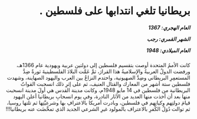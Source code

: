 <h1 dir="rtl">بريطانيا تلغي انتدابها على فلسطين  .</h1>

<h5 dir="rtl">العام الهجري:  1367

الشهر القمري: رجب

العام الميلادي: 1948</h5>

<p dir="rtl">كانت الأممُ المتحدة أوصت بتقسيم فلسطين إلى دولتين عربية ويهودية عام 1366هـ، ورفضت الدولُ العربيةُ والإسلاميةُ هذا القرارَ، ثمَّ عَمَّت البلادَ الفلسطينيةَ ثورةٌ ضِدَّ المستعمِرِ البريطاني وضِدَّ الصهيونية، واحتدم النزاعُ بين العرب واليهود الصهاينة، وشهدت فلسطين ستة أشهر من المعارك والقتال العنيف، ثم على إثرِ ذلك انسحبت القواتُ البريطانية من فلسطين في 14 مايو 1948م، وكانت مدينة القدس هي أولَ مدينة انسحبت منها بعد أن أخذت منها العديد من الآثار النادرة، وفي يوم انسحابِ بريطانيا أعلن اليهود قيامَ دولتِهم وكيانِهم في فلسطين، وبادرت أمريكا بالاعترافِ بها وشرعيَّتِها ثم تلتها روسيا، ثم توالت دُوَلُ الكُفرِ بالاعتراف بالمولود غيرِ الشرعي الجديد الذي تمخَّضَت عنه بريطانيا!!!</p></br>
